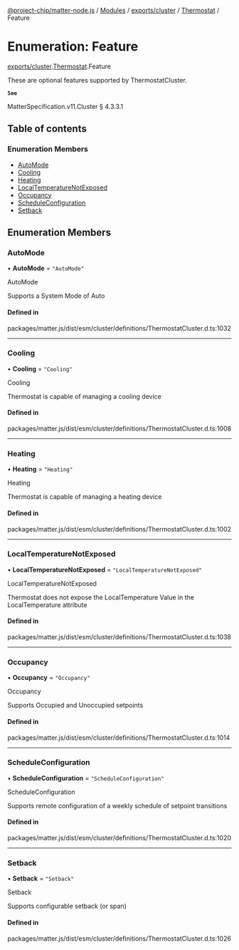 [@project-chip/matter-node.js](../README.md) / [Modules](../modules.md) / [exports/cluster](../modules/exports_cluster.md) / [Thermostat](../modules/exports_cluster.Thermostat.md) / Feature

# Enumeration: Feature

[exports/cluster](../modules/exports_cluster.md).[Thermostat](../modules/exports_cluster.Thermostat.md).Feature

These are optional features supported by ThermostatCluster.

**`See`**

MatterSpecification.v11.Cluster § 4.3.3.1

## Table of contents

### Enumeration Members

- [AutoMode](exports_cluster.Thermostat.Feature.md#automode)
- [Cooling](exports_cluster.Thermostat.Feature.md#cooling)
- [Heating](exports_cluster.Thermostat.Feature.md#heating)
- [LocalTemperatureNotExposed](exports_cluster.Thermostat.Feature.md#localtemperaturenotexposed)
- [Occupancy](exports_cluster.Thermostat.Feature.md#occupancy)
- [ScheduleConfiguration](exports_cluster.Thermostat.Feature.md#scheduleconfiguration)
- [Setback](exports_cluster.Thermostat.Feature.md#setback)

## Enumeration Members

### AutoMode

• **AutoMode** = ``"AutoMode"``

AutoMode

Supports a System Mode of Auto

#### Defined in

packages/matter.js/dist/esm/cluster/definitions/ThermostatCluster.d.ts:1032

___

### Cooling

• **Cooling** = ``"Cooling"``

Cooling

Thermostat is capable of managing a cooling device

#### Defined in

packages/matter.js/dist/esm/cluster/definitions/ThermostatCluster.d.ts:1008

___

### Heating

• **Heating** = ``"Heating"``

Heating

Thermostat is capable of managing a heating device

#### Defined in

packages/matter.js/dist/esm/cluster/definitions/ThermostatCluster.d.ts:1002

___

### LocalTemperatureNotExposed

• **LocalTemperatureNotExposed** = ``"LocalTemperatureNotExposed"``

LocalTemperatureNotExposed

Thermostat does not expose the LocalTemperature Value in the LocalTemperature attribute

#### Defined in

packages/matter.js/dist/esm/cluster/definitions/ThermostatCluster.d.ts:1038

___

### Occupancy

• **Occupancy** = ``"Occupancy"``

Occupancy

Supports Occupied and Unoccupied setpoints

#### Defined in

packages/matter.js/dist/esm/cluster/definitions/ThermostatCluster.d.ts:1014

___

### ScheduleConfiguration

• **ScheduleConfiguration** = ``"ScheduleConfiguration"``

ScheduleConfiguration

Supports remote configuration of a weekly schedule of setpoint transitions

#### Defined in

packages/matter.js/dist/esm/cluster/definitions/ThermostatCluster.d.ts:1020

___

### Setback

• **Setback** = ``"Setback"``

Setback

Supports configurable setback (or span)

#### Defined in

packages/matter.js/dist/esm/cluster/definitions/ThermostatCluster.d.ts:1026

